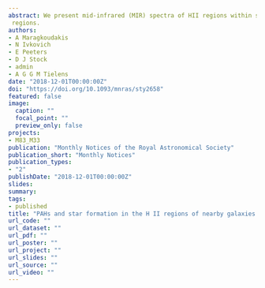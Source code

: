 ```yaml
---
abstract: We present mid-infrared (MIR) spectra of HII regions within star-forming galaxies M83 and M33. Their emission features are compared with Galactic and extragalactic regions, HII-type galaxies, starburst galaxies, and Seyfert/LINER type galaxies. Our main results are as follows:(i) the M33 and M83 H  II regions lie in between Seyfert/LINER galaxies and HII-type galaxies in the 7.7/11.3–6.2/11.3 plane, while the different sub-samples exhibit different 7.7/6.2 ratios; (ii) Using the NASA Ames PAH IR Spectroscopic database, we demonstrate that the 6.2/7.7 ratio does not effectively track PAH size, but the 11.3/3.3 PAH ratio does; (iii) variations on the 17 μm PAH band depends on object type; however, there is no dependence on metallicity for both extragalactic regions and galaxies; (iv) the PAH/VSG intensity ratio decreases with the hardness of the radiation field and galactocentric radius (Rg), yet the ionization alone cannot account for the variation seen in all of our sources; (v) the relative strength of PAH features does not change significantly with increasing radiation hardness, as measured through the [Ne III]/[Ne II] ratio and the ionization index; (vi) We present PAH SFR calibrations based on the tight correlation between the 6.2, 7.7, and 11.3 μm PAH luminosities with the 24 μm luminosity and the combination of the 24 μm and H α luminosity; (vii) Based on the total luminosity from PAH and FIR emission, we argue that extragalactic HII regions are more suitable templates in modelling and interpreting the large-scale properties of galaxies compared to Galactic 
 regions.
authors:
- A Maragkoudakis
- N Ivkovich
- E Peeters
- D J Stock
- admin
- A G G M Tielens
date: "2018-12-01T00:00:00Z"
doi: "https://doi.org/10.1093/mnras/sty2658"
featured: false
image:
  caption: ""
  focal_point: ""
  preview_only: false
projects:
- M83_M33
publication: "Monthly Notices of the Royal Astronomical Society"
publication_short: "Monthly Notices"
publication_types:
- "2"
publishDate: "2018-12-01T00:00:00Z"
slides:
summary:
tags:
- published
title: "PAHs and star formation in the H II regions of nearby galaxies M83 and M33"
url_code: ""
url_dataset: ""
url_pdf: ""
url_poster: ""
url_project: ""
url_slides: ""
url_source: ""
url_video: ""
---
```

